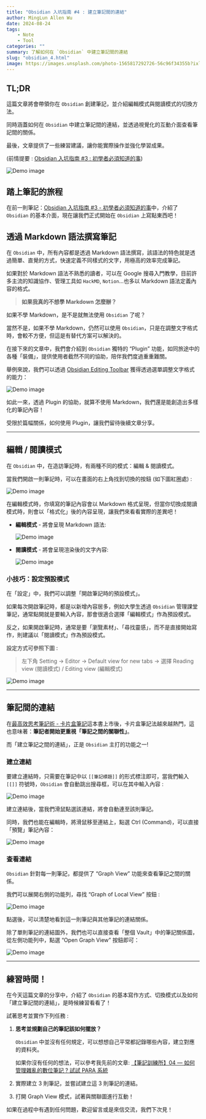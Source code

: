 ```yaml
---
title: "Obsidian 入坑指南 #4 : 建立筆記間的連結"
author: MingLun Allen Wu
date: 2024-08-24
tags: 
    - Note
    - Tool
categories: ""
summary: 了解如何在 `Obsidian` 中建立筆記間的連結
slug: "obsidian_4.html"
image: https://images.unsplash.com/photo-1565817292726-56c96f34355b?ixlib=rb-4.0.3&ixid=M3wxMjA3fDB8MHxwaG90by1wYWdlfHx8fGVufDB8fHx8fA%3D%3D&auto=format&fit=crop&w=2969&q=80
---
```


## TL;DR

這篇文章將會帶領你在 `Obsidian` 創建筆記，並介紹編輯模式與閱讀模式的切換方法。

同時涵蓋如何在 `Obsidian` 中建立筆記間的連結，並透過視覺化的互動介面查看筆記間的關係。

最後，文章提供了一些練習建議，讓你能實際操作並強化學習成果。

(前情提要 : [Obsidian 入坑指南 #3 : 初學者必須知道的事](https://minglunwu.com/notes/2024/obsidian_3.html/))

![Demo image](https://minglunwu.com/images/20240824/path.png)

## 踏上筆記的旅程

在前一則筆記：[Obsidian 入坑指南 #3 - 初學者必須知道的事](https://minglunwu.com/notes/2024/obsidian_3.html/)中，介紹了 `Obsidian` 的基本介面，現在讓我們正式開始在 `Obsidian` 上寫點東西吧！

## 透過 Markdown 語法撰寫筆記

在 `Obsidian` 中，所有內容都是透過 Markdown 語法撰寫，該語法的特色就是透過簡單、直覺的方式，快速定義不同樣式的文字，用極高的效率完成筆記。

如果對於 Markdown 語法不熟悉的讀者，可以在 Google 搜尋入門教學，目前許多主流的知識協作、管理工具如 `HackMD`, `Notion`…也多以 Markdown 語法定義內容的格式。

> **如果我真的不想學 Markdown 怎麼辦？**

如果不學 Markdown，是不是就無法使用 `Obsidian` 了呢？

當然不是，如果不學 Markdown，仍然可以使用 `Obsidian`，只是在調整文字格式時，會較不方便，但這是有替代方案可以解決的。

在接下來的文章中，我們會介紹到 `Obsidian` 獨特的 “Plugin” 功能，如同旅途中的各種「裝備」，提供使用者截然不同的協助，陪伴我們度過重重難關。

舉例來說，我們可以透過 [Obsidian Editing Toolbar](https://github.com/PKM-er/obsidian-editing-toolbar) 獲得透過選單調整文字格式的能力：

![Demo image](https://minglunwu.com/images/20240824/content_option.png)

如此一來，透過 Plugin 的協助，就算不使用 Markdown，我們還是能創造出多樣化的筆記內容！

受限於篇幅關係，如何使用 Plugin，讓我們留待後續文章分享。

---

## 編輯 / 閱讀模式

在 `Obsidian` 中，在造訪筆記時，有兩種不同的模式：編輯 & 閱讀模式。

當我們開啟一則筆記時，可以在畫面的右上角找到切換的按鈕 (如下圖紅圈處) :

![Demo image](https://minglunwu.com/images/20240824/mode_button.png)

在編輯模式時，你填寫的筆記內容會以 Markdown 格式呈現，但當你切換成閱讀模式時，則會以「格式化」後的內容呈現，讓我們來看看實際的差異吧！

+ **編輯模式** - 將會呈現 Markdown 語法:

    ![Demo image](https://minglunwu.com/images/20240824/edit_mode.png)

+ **閱讀模式** - 將會呈現渲染後的文字內容:
    
    ![Demo image](https://minglunwu.com/images/20240824/reading_mode.png)

### 小技巧：設定預設模式

在「設定」中，我們可以調整「開啟筆記時的預設模式」。

如果每次開啟筆記時，都是以新增內容居多，例如大學生透過 `Obsidian` 管理課堂筆記，通常點開就是要輸入內容，那會很適合選擇「編輯模式」作為預設模式。

反之，如果開啟筆記時，通常是要「瀏覽素材」、「尋找靈感」，而不是直接開始寫作，則建議以「閱讀模式」作為預設模式。

設定方式可參照下圖 :

> 左下角 Setting → Editor → Default view for new tabs → 選擇 Reading view (閱讀模式) / Editing view (編輯模式)

![Demo image](https://minglunwu.com/images/20240824/default_mode_setting.png)

---

## 筆記間的連結

在[最高效思考筆記術 - 卡片盒筆記](https://www.eslite.com/product/1001116172682160545003?srsltid=AfmBOorhgmktAanbCU-c-s6xDappkLPrLKHclqU2fEWJtKx596Qusk3m)這本書上市後，卡片盒筆記法越來越熱門，這也意味著：**筆記者開始更重視「筆記之間的關聯性」**。

而「建立筆記之間的連結」，正是 `Obsidian` 主打的功能之一!

### 建立連結

要建立連結時，只需要在筆記中以 `[[筆記標題]]` 的形式標注即可，當我們輸入 `[[]]` 符號時，`Obsidian` 會自動跳出搜尋框，可以在其中輸入內容 :

![Demo image](https://minglunwu.com/images/20240824/link_window.png)

建立連結後，當我們滑鼠點選該連結，將會自動連至該則筆記。

同時，我們也能在編輯時，將滑鼠移至連結上，點選 Ctrl (Command)，可以直接「預覽」筆記內容：

![Demo image](https://minglunwu.com/images/20240824/link_preview.png)

### 查看連結

`Obsidian` 針對每一則筆記，都提供了 “Graph View” 功能來查看筆記之間的關係。

我們可以展開右側的功能列，尋找 “Graph of Local View” 按鈕 :

![Demo image](https://minglunwu.com/images/20240824/local_graph.png)

點選後，可以清楚地看到這一則筆記與其他筆記的連結關係。

除了單則筆記的連結圖外，我們也可以直接查看「整個 Vault」中的筆記關係圖，從左側功能列中，點選 “Open Graph View” 按鈕即可：

![Demo image](https://minglunwu.com/images/20240824/global_graph.png)

---

## 練習時間！

在今天這篇文章的分享中，介紹了 `Obsidian` 的基本寫作方式、切換模式以及如何「建立筆記間的連結」，是時候練習看看了！

試著思考並實作下列任務 :

1. **思考並規劃自己的筆記該如何擺放？**
   
   `Obsidian` 中並沒有任何規定，可以想想自己平常都記錄哪些內容，建立對應的資料夾。
   
   如果你沒有任何的想法，可以參考我先前的文章: [【筆記訓練所】04 — 如何管理雜亂的數位筆記 ? 試試 PARA 系統](https://medium.com/notability-center/%E7%AD%86%E8%A8%98%E8%A8%93%E7%B7%B4%E6%89%80-04-%E5%A6%82%E4%BD%95%E7%AE%A1%E7%90%86%E9%9B%9C%E4%BA%82%E7%9A%84%E6%95%B8%E4%BD%8D%E7%AD%86%E8%A8%98-%E8%A9%A6%E8%A9%A6-para-%E7%B3%BB%E7%B5%B1-fc68e7745e77)

2. 實際建立 3 則筆記，並嘗試建立這 3 則筆記的連結。
3. 打開 Graph View 模式，試著與關聯圖進行互動！

如果在過程中有遇到任何問題，歡迎留言或是來信交流，我們下次見！

